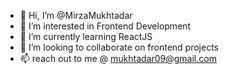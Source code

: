 - 👋 Hi, I’m @MirzaMukhtadar
- 👀 I’m interested in Frontend Development
- 🌱 I’m currently learning ReactJS
- 💞️ I’m looking to collaborate on frontend projects
- 📫 reach out to me @ mukhtadar09@gmail.com

<!---
MirzaMukhtadar/MirzaMukhtadar is a ✨ special ✨ repository because its `README.md` (this file) appears on your GitHub profile.
You can click the Preview link to take a look at your changes.
--->
